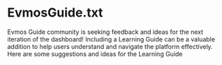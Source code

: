 # EvmosGuide.txt
Evmos Guide community is seeking feedback and ideas for the next iteration of the dashboard! Including a Learning Guide can be a valuable addition to help users understand and navigate the platform effectively. Here are some suggestions and ideas for the Learning Guide
